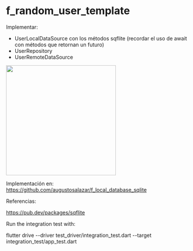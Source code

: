 # f_random_user_template

Implementar:
- UserLocalDataSource con los métodos sqflite (recordar el uso de await con métodos que retornan un futuro)
- UserRepository
- UserRemoteDataSource


<img src="https://user-images.githubusercontent.com/4458129/178789236-ba1f46e6-8765-4e5a-95d2-ef565ac6d00e.gif" width="300" />

Implementación en: https://github.com/augustosalazar/f_local_database_sqlite

Referencias:

https://pub.dev/packages/sqflite

Run the integration test with:

flutter drive --driver test_driver/integration_test.dart --target integration_test/app_test.dart
